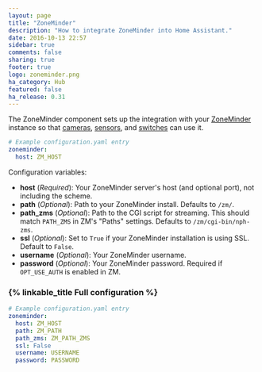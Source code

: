 ```yaml
---
layout: page
title: "ZoneMinder"
description: "How to integrate ZoneMinder into Home Assistant."
date: 2016-10-13 22:57
sidebar: true
comments: false
sharing: true
footer: true
logo: zoneminder.png
ha_category: Hub
featured: false
ha_release: 0.31
---
```


The ZoneMinder component sets up the integration with your [ZoneMinder](https://www.zoneminder.com) instance so that [cameras](/components/camera.zoneminder/), [sensors](/components/sensor.zoneminder/), and [switches](/components/switch.zoneminder) can use it.

```yaml
# Example configuration.yaml entry
zoneminder:
  host: ZM_HOST
```

Configuration variables:
- **host** (*Required*): Your ZoneMinder server's host (and optional port), not including the scheme.
- **path** (*Optional*): Path to your ZoneMinder install. Defaults to `/zm/`.
- **path_zms** (*Optional*): Path to the CGI script for streaming. This should match `PATH_ZMS` in ZM's "Paths" settings. Defaults to `/zm/cgi-bin/nph-zms`.
- **ssl** (*Optional*): Set to `True` if your ZoneMinder installation is using SSL. Default to `False`.
- **username** (*Optional*): Your ZoneMinder username.
- **password** (*Optional*): Your ZoneMinder password. Required if `OPT_USE_AUTH` is enabled in ZM.

### {% linkable_title Full configuration %}

```yaml
# Example configuration.yaml entry
zoneminder:
  host: ZM_HOST
  path: ZM_PATH
  path_zms: ZM_PATH_ZMS
  ssl: False
  username: USERNAME
  password: PASSWORD
```
